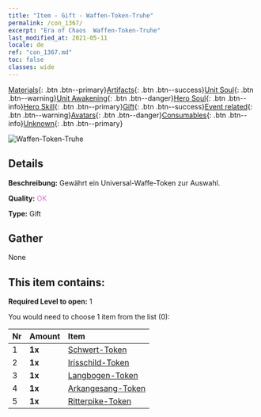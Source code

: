 ```yaml
---
title: "Item - Gift - Waffen-Token-Truhe"
permalink: /con_1367/
excerpt: "Era of Chaos  Waffen-Token-Truhe"
last_modified_at: 2021-05-11
locale: de
ref: "con_1367.md"
toc: false
classes: wide
---
```

 [Materials](/ItemsDE/){: .btn .btn--primary}[Artifacts](/ItemsDE/Artifacts/){: .btn .btn--success}[Unit Soul](/ItemsDE/UnitSoul/){: .btn .btn--warning}[Unit Awakening](/ItemsDE/UnitAwakening/){: .btn .btn--danger}[Hero Soul](/ItemsDE/HeroSoul/){: .btn .btn--info}[Hero Skill](/ItemsDE/HeroSkill/){: .btn .btn--primary}[Gift](/ItemsDE/Gift/){: .btn .btn--success}[Event related](/ItemsDE/Events/){: .btn .btn--warning}[Avatars](/ItemsDE/Avatars/){: .btn .btn--danger}[Consumables](/ItemsDE/Consumables/){: .btn .btn--info}[Unknown](/ItemsDE/Unknown/){: .btn .btn--primary}

 ![Waffen-Token-Truhe](/images/t/i_906044.png)

## Details
 **Beschreibung:** Gewährt ein Universal-Waffe-Token zur Auswahl.

 **Quality:** <span style="color: #DA70D6">OK</span>

 **Type:** Gift

## Gather

  None

## This item contains:

 **Required Level to open:** 1

 You would need to choose 1 item from the list (0):

  | Nr | Amount |     Item    |
  |:---|:-------|:------------|
  | 1 |  **1x** | [Schwert-Token](/ItemsDE/con_912/) |  | 
  | 2 |  **1x** | [Irisschild-Token](/ItemsDE/con_913/) |  | 
  | 3 |  **1x** | [Langbogen-Token](/ItemsDE/con_914/) |  | 
  | 4 |  **1x** | [Arkangesang-Token](/ItemsDE/con_915/) |  | 
  | 5 |  **1x** | [Ritterpike-Token](/ItemsDE/con_916/) |  | 
